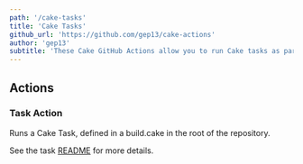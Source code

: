 ```yaml
---
path: '/cake-tasks'
title: 'Cake Tasks'
github_url: 'https://github.com/gep13/cake-actions'
author: 'gep13'
subtitle: 'These Cake GitHub Actions allow you to run Cake tasks as part of your GitHub workflow..'
---
```


## Actions

### Task Action

Runs a Cake Task, defined in a build.cake in the root of the repository.

See the task [README](https://github.com/gep13/cake-actions/blob/master/task/README.md) for more details.
